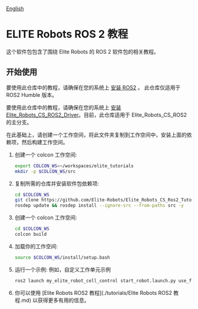 [English](./README.md)

# ELITE Robots ROS 2 教程
这个软件包包含了围绕 Elite Robots 的 ROS 2 软件包的相关教程。

## 开始使用
要使用此仓库中的教程，请确保在您的系统上 [安装 ROS2](https://docs.ros.org/en/humble/Installation.html) 。 此仓库仅适用于 ROS2 Humble 版本。

要使用此仓库中的教程，请确保在您的系统上 [安装 Elite_Robots_CS_ROS2_Driver](https://github.com/Elite-Robots/Elite_Robots_CS_ROS2_Driver)。目前，此仓库适用于 Elite_Robots_CS_ROS2 的主分支。

在此基础上，请创建一个工作空间，将此文件夹复制到工作空间中，安装上面的依赖项，然后构建工作空间。

1. 创建一个 colcon 工作空间:
   ```bash
   export COLCON_WS=~/workspaces/elite_tutorials
   mkdir -p $COLCON_WS/src
   ```

2. 复制所需的仓库并安装软件包依赖项:
   ```bash
   cd $COLCON_WS
   git clone https://github.com/Elite-Robots/Elite_Robots_CS_Ros2_Tutorials.git src/elite_tutorials
   rosdep update && rosdep install --ignore-src --from-paths src -y
   ```
   
3. 创建一个 colcon 工作空间:
   ```bash
   cd $COLCON_WS
   colcon build
   ```

4. 加载你的工作空间:
   ```bash
   source $COLCON_WS/install/setup.bash
   ```

5. 运行一个示例:
   例如，自定义工作单元示例
   
   ```bash
   ros2 launch my_elite_robot_cell_control start_robot.launch.py use_fake_hardware:=true
   ```

6. 你可以使用 [Elite Robots ROS2 教程](./tutorials/Elite Robots ROS2 教程.md) 以获得更多有用的信息。